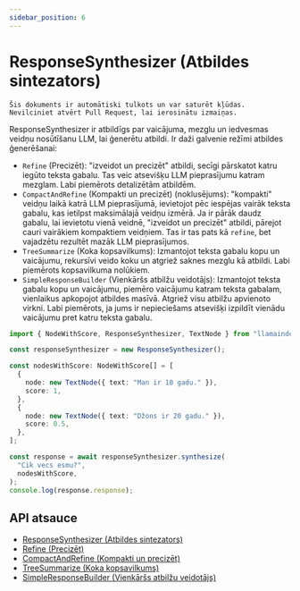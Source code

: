 ```yaml
---
sidebar_position: 6
---
```


# ResponseSynthesizer (Atbildes sintezators)

`Šis dokuments ir automātiski tulkots un var saturēt kļūdas. Nevilciniet atvērt Pull Request, lai ierosinātu izmaiņas.`

ResponseSynthesizer ir atbildīgs par vaicājuma, mezglu un iedvesmas veidņu nosūtīšanu LLM, lai ģenerētu atbildi. Ir daži galvenie režīmi atbildes ģenerēšanai:

- `Refine` (Precizēt): "izveidot un precizēt" atbildi, secīgi pārskatot katru iegūto teksta gabalu. Tas veic atsevišķu LLM pieprasījumu katram mezglam. Labi piemērots detalizētām atbildēm.
- `CompactAndRefine` (Kompakti un precizēt) (noklusējums): "kompakti" veidņu laikā katrā LLM pieprasījumā, ievietojot pēc iespējas vairāk teksta gabalu, kas ietilpst maksimālajā veidņu izmērā. Ja ir pārāk daudz gabalu, lai ievietotu vienā veidnē, "izveidot un precizēt" atbildi, pārejot cauri vairākiem kompaktiem veidņiem. Tas ir tas pats kā `refine`, bet vajadzētu rezultēt mazāk LLM pieprasījumos.
- `TreeSummarize` (Koka kopsavilkums): Izmantojot teksta gabalu kopu un vaicājumu, rekursīvi veido koku un atgriež saknes mezglu kā atbildi. Labi piemērots kopsavilkuma nolūkiem.
- `SimpleResponseBuilder` (Vienkāršs atbilžu veidotājs): Izmantojot teksta gabalu kopu un vaicājumu, piemēro vaicājumu katram teksta gabalam, vienlaikus apkopojot atbildes masīvā. Atgriež visu atbilžu apvienoto virkni. Labi piemērots, ja jums ir nepieciešams atsevišķi izpildīt vienādu vaicājumu pret katru teksta gabalu.

```typescript
import { NodeWithScore, ResponseSynthesizer, TextNode } from "llamaindex";

const responseSynthesizer = new ResponseSynthesizer();

const nodesWithScore: NodeWithScore[] = [
  {
    node: new TextNode({ text: "Man ir 10 gadu." }),
    score: 1,
  },
  {
    node: new TextNode({ text: "Džons ir 20 gadu." }),
    score: 0.5,
  },
];

const response = await responseSynthesizer.synthesize(
  "Cik vecs esmu?",
  nodesWithScore,
);
console.log(response.response);
```

## API atsauce

- [ResponseSynthesizer (Atbildes sintezators)](../../api/classes/ResponseSynthesizer.md)
- [Refine (Precizēt)](../../api/classes/Refine.md)
- [CompactAndRefine (Kompakti un precizēt)](../../api/classes/CompactAndRefine.md)
- [TreeSummarize (Koka kopsavilkums)](../../api/classes/TreeSummarize.md)
- [SimpleResponseBuilder (Vienkāršs atbilžu veidotājs)](../../api/classes/SimpleResponseBuilder.md)
